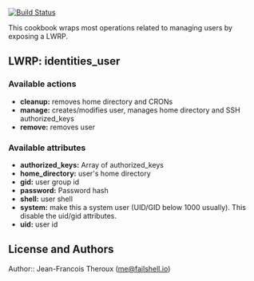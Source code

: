 [![Build Status](https://travis-ci.org/failshell/chef-identities.svg?branch=master)](https://travis-ci.org/failshell/chef-identities)

This cookbook wraps most operations related to managing users by exposing a LWRP.

## LWRP: identities_user

### Available actions

+ **cleanup:** removes home directory and CRONs
+ **manage:** creates/modifies user, manages home directory and SSH authorized_keys
+ **remove:** removes user

### Available attributes

+ **authorized_keys:** Array of authorized_keys
+ **home_directory:** user's home directory
+ **gid:** user group id
+ **password:** Password hash
+ **shell:** user shell
+ **system:** make this a system user (UID/GID below 1000 usually). This disable the uid/gid attributes.
+ **uid:** user id

## License and Authors

Author:: Jean-Francois Theroux (<me@failshell.io>)
